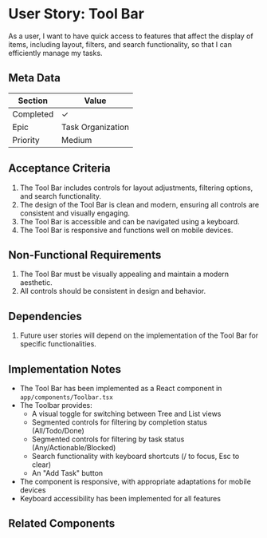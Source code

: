 # User Story: Tool Bar

As a user, I want to have quick access to features that affect the display of items, including layout, filters, and search functionality, so that I can efficiently manage my tasks.

## Meta Data
| Section | Value |
| ------- | ----- |
| Completed | ✓ |
| Epic | Task Organization |
| Priority | Medium |

## Acceptance Criteria

1. The Tool Bar includes controls for layout adjustments, filtering options, and search functionality.
2. The design of the Tool Bar is clean and modern, ensuring all controls are consistent and visually engaging.
3. The Tool Bar is accessible and can be navigated using a keyboard.
4. The Tool Bar is responsive and functions well on mobile devices.

## Non-Functional Requirements

1. The Tool Bar must be visually appealing and maintain a modern aesthetic.
2. All controls should be consistent in design and behavior.

## Dependencies

1. Future user stories will depend on the implementation of the Tool Bar for specific functionalities.

## Implementation Notes

- The Tool Bar has been implemented as a React component in `app/components/Toolbar.tsx`
- The Toolbar provides:
  - A visual toggle for switching between Tree and List views
  - Segmented controls for filtering by completion status (All/Todo/Done)
  - Segmented controls for filtering by task status (Any/Actionable/Blocked)
  - Search functionality with keyboard shortcuts (/ to focus, Esc to clear)
  - An "Add Task" button
- The component is responsive, with appropriate adaptations for mobile devices
- Keyboard accessibility has been implemented for all features

## Related Components
